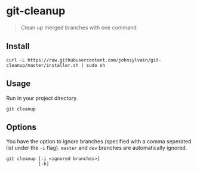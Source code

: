 # git-cleanup
> Clean up merged branches with one command

## Install

    curl -L https://raw.githubusercontent.com/johnsylvain/git-cleanup/master/installer.sh | sudo sh


## Usage

Run in your project directory.

    git cleanup

## Options
You have the option to ignore branches (specified with a comma seperated list under the `-i` flag). `master` and `dev` branches are automatically ignored.

    git cleanup [-i <ignored branches>]
                [-h]
